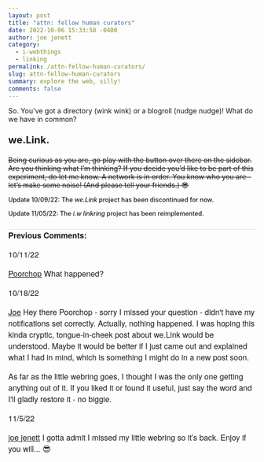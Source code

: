 ```yaml
---
layout: post
title: "attn: fellow human curators"
date: 2022-10-06 15:33:58 -0400
author: joe jenett
category:
  - i-webthings
  - linking
permalink: /attn-fellow-human-curators/
slug: attn-fellow-human-curators
summary: explore the web, silly!
comments: false
---
```

<p>So. You've got a directory (wink wink) or a blogroll (nudge nudge)! What do we have in common?</p>
<p style="font-size:1.45em;font-weight:700;">we.Link.</p>
<p style="text-decoration:line-through;">Being curious as you are, go play with the button over there on the sidebar. Are you thinking what I’m thinking? If you decide you’d like to be part of this experiment, do let me know. A network is in order.  You know who you are - let’s make some noise! (And please tell your friends.) 😎</p>
<p style="font-weight:500;font-size:.9em;">Update 10/09/22: The <em>we.Link</em> project has been discontinued for now.</p>
<p style="font-weight:500;font-size:.9em;">Update 11/05/22: The <em>i.w linkring</em> project has been reimplemented.</p>

<data class="p-bridgy-omit-link" value="false"></data>
<p style="font-family: 'Helvetica Neue',Helvetica,Arial,sans-serif;font-weight:600;font-size:16px;border-top:1px solid #ddd;margin-top:24px;">
Previous Comments:
</p>

<p style="font-family: 'Helvetica Neue',Helvetica,Arial,sans-serif;font-weight:500;font-size:16px;">10/11/22</p>
<p style="font-family: 'Helvetica Neue',Helvetica,Arial,sans-serif;font-size:16px;"><a href="https://www.unseensounds.com/">Poorchop</a>
What happened?</p>

<p style="font-family: 'Helvetica Neue',Helvetica,Arial,sans-serif;font-weight:500;font-size:16px;">10/18/22</p>
<p style="font-family: 'Helvetica Neue',Helvetica,Arial,sans-serif;font-size:16px;"><a href="https://iwebthings.joejenett.com/">Joe</a>
Hey there Poorchop - sorry I missed your question - didn't have my notifications set correctly. Actually, nothing happened. I was hoping this kinda cryptic, tongue-in-cheek post about we.Link would be understood. Maybe it would be better if I just came out and explained what I had in mind, which is something I might do in a new post soon.
</p>
<p style="font-family: 'Helvetica Neue',Helvetica,Arial,sans-serif;font-size:16px;">As far as the little webring goes, I thought I was the only one getting anything out of it. If you liked it or found it useful, just say the word and I'll gladly restore it - no biggie.</p>

<p style="font-family: 'Helvetica Neue',Helvetica,Arial,sans-serif;font-weight:500;font-size:16px;">11/5/22</p>
<p style="font-family: 'Helvetica Neue',Helvetica,Arial,sans-serif;font-size:16px;"><a href="https://iwebthings.joejenett.com/">joe jenett</a>
I gotta admit I missed my little webring so it’s back. Enjoy if you will... 😎
</p>
